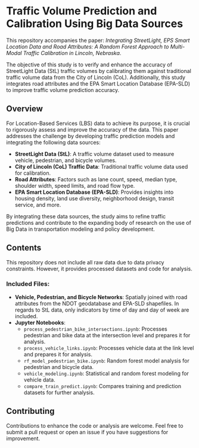 # Traffic Volume Prediction and Calibration Using Big Data Sources

This repository accompanies the paper: *Integrating StreetLight, EPS Smart Location Data and Road Attributes: A Random Forest Approach to Multi-Modal Traffic Calibration in Lincoln, Nebraska*. 

The objective of this study is to verify and enhance the accuracy of StreetLight Data (StL) traffic volumes by calibrating them against traditional traffic volume data from the City of Lincoln (CoL). Additionally, this study integrates road attributes and the EPA Smart Location Database (EPA-SLD) to improve traffic volume prediction accuracy.

## Overview

For Location-Based Services (LBS) data to achieve its purpose, it is crucial to rigorously assess and improve the accuracy of the data. This paper addresses the challenge by developing traffic prediction models and integrating the following data sources:

- **StreetLight Data (StL)**: A traffic volume dataset used to measure vehicle, pedestrian, and bicycle volumes. 
- **City of Lincoln (CoL) Traffic Data**: Traditional traffic volume data used for calibration.
- **Road Attributes**: Factors such as lane count, speed, median type, shoulder width, speed limits, and road flow type.
- **EPA Smart Location Database (EPA-SLD)**: Provides insights into housing density, land use diversity, neighborhood design, transit service, and more.

By integrating these data sources, the study aims to refine traffic predictions and contribute to the expanding body of research on the use of Big Data in transportation modeling and policy development.

## Contents

This repository does not include all raw data due to data privacy constraints. However, it provides processed datasets and code for analysis.

### Included Files:
- **Vehicle, Pedestrian, and Bicycle Networks**: Spatially joined with road attributes from the NDOT geodatabase and EPA-SLD shapefiles. In regards to StL data, only indicators by time of day and day of week are included.
- **Jupyter Notebooks**:
  - `process_pedestrian_bike_intersections.ipynb`: Processes pedestrian and bike data at the intersection level and prepares it for analysis.
  - `process_vehicle_links.ipynb`: Processes vehicle data at the link level and prepares it for analysis.
  - `rf_model_pedestrian_bike.ipynb`: Random forest model analysis for pedestrian and bicycle data.
  - `vehicle_modeling.ipynb`: Statistical and random forest modeling for vehicle data.
  - `compare_train_predict.ipynb`: Compares training and prediction datasets for further analysis.

## Contributing

Contributions to enhance the code or analysis are welcome. Feel free to submit a pull request or open an issue if you have suggestions for improvement.
